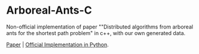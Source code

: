 # Arboreal-Ants-C

Non-official implementation of paper ""Distributed algorithms from arboreal ants for the shortest path problem" in c++, with our own generated data.

[Paper](https://www.pnas.org/doi/abs/10.1073/pnas.2207959120) | [Official Implementation in Python](https://github.com/shivamg13/Arboreal-Ants).
